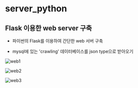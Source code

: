 # server_python

## Flask 이용한 web server 구축

- 파이썬의 Flask를 이용하여 간단한 web 서버 구축

- mysql에 있는 'crawling' 데이터베이스를 json type으로 받아오기

![web1](https://user-images.githubusercontent.com/66424045/97661745-899cee80-1ab8-11eb-8709-e52988e5d80a.PNG)


![web2](https://user-images.githubusercontent.com/66424045/97661760-93beed00-1ab8-11eb-937f-196a7f41b2c7.PNG)

![web3](https://user-images.githubusercontent.com/66424045/97661766-97527400-1ab8-11eb-8df4-5879eadbb6ae.PNG)





<!--stackedit_data:
eyJoaXN0b3J5IjpbLTc2OTQwODQyNl19
-->